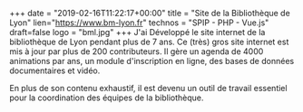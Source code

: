 +++
date = "2019-02-16T11:22:17+00:00"
title = "Site de la Bibliothèque de Lyon"
lien="https://www.bm-lyon.fr"
technos = "SPIP - PHP - Vue.js"
draft=false
logo = "bml.jpg"
+++
J'ai Développé le site internet de la bibliothèque de Lyon pendant plus de 7 ans. Ce (très) gros site internet est mis à jour par plus de 200 contributeurs. Il gère un agenda de 4000 animations par ans, un module d'inscription en ligne, des bases de données documentaires et vidéo.

En plus de son contenu exhaustif, il est devenu un outil de travail essentiel pour la coordination des équipes de la bibliothèque. 

